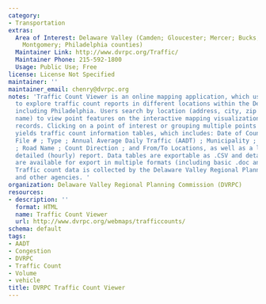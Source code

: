 ```yaml
---
category:
- Transportation
extras:
  Area of Interest: Delaware Valley (Camden; Gloucester; Mercer; Bucks; Chester; Delaware;
    Montgomery; Philadelphia counties)
  Maintainer Link: http://www.dvrpc.org/Traffic/
  Maintainer Phone: 215-592-1800
  Usage: Public Use; Free
license: License Not Specified
maintainer: ''
maintainer_email: chenry@dvrpc.org
notes: 'Traffic Count Viewer is an online mapping application, which users can use
  to explore traffic count reports in different locations within the Delaware Valley,
  including Philadelphia. Users search by location (address, city, zip code, or place
  name) to view point features on the interactive mapping visualization of traffic
  records. Clicking on a point of interest or grouping multiple points on the map
  yields traffic count information tables, which includes: Date of Counnt ; DVRPC
  File # ; Type ; Annual Average Daily Traffic (AADT) ; Municipality ; Route Number
  ; Road Name ; Count Direction ; and From/To Locations, as well as a link to the
  detailed (hourly) report. Data tables are exportable as .CSV and detailed reports
  are available for export in multiple formats (including basic .doc and .rtf outputs.)
  Traffic count data is collected by the Delaware Valley Regional Planning Commission
  and other agencies. '
organization: Delaware Valley Regional Planning Commission (DVRPC)
resources:
- description: ''
  format: HTML
  name: Traffic Count Viewer
  url: http://www.dvrpc.org/webmaps/trafficcounts/
schema: default
tags:
- AADT
- Congestion
- DVRPC
- Traffic Count
- Volume
- vehicle
title: DVRPC Traffic Count Viewer
---
```

